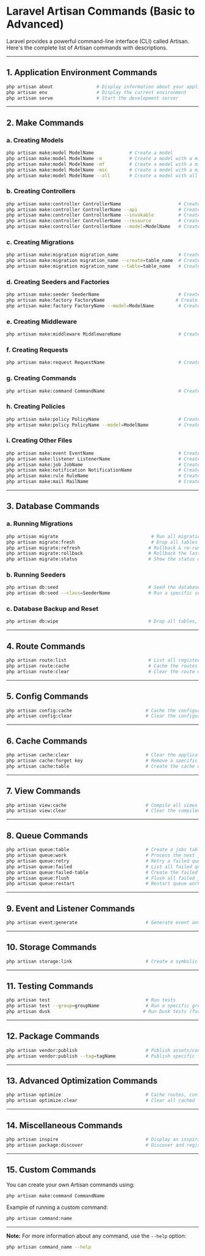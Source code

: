 # Laravel Artisan Commands (Basic to Advanced)

Laravel provides a powerful command-line interface (CLI) called Artisan. Here's the complete list of Artisan commands with descriptions.

---

## **1. Application Environment Commands**
```bash
php artisan about                # Display information about your application
php artisan env                  # Display the current environment
php artisan serve                # Start the development server
```

---

## **2. Make Commands**

### **a. Creating Models**
```bash
php artisan make:model ModelName             # Create a model
php artisan make:model ModelName -m          # Create a model with a migration
php artisan make:model ModelName -mf         # Create a model with a migration and factory
php artisan make:model ModelName -msc        # Create a model with a migration, seeder, and controller
php artisan make:model ModelName --all       # Create a model with all related resources
```

### **b. Creating Controllers**
```bash
php artisan make:controller ControllerName                     # Create a controller
php artisan make:controller ControllerName --api               # Create an API controller
php artisan make:controller ControllerName --invokable         # Create a single-action controller
php artisan make:controller ControllerName --resource          # Create a resource controller
php artisan make:controller ControllerName --model=ModelName   # Create a controller for a specific model
```

### **c. Creating Migrations**
```bash
php artisan make:migration migration_name                      # Create a migration
php artisan make:migration migration_name --create=table_name  # Create a migration for creating a table
php artisan make:migration migration_name --table=table_name   # Create a migration for modifying a table
```

### **d. Creating Seeders and Factories**
```bash
php artisan make:seeder SeederName                             # Create a seeder
php artisan make:factory FactoryName                          # Create a factory
php artisan make:factory FactoryName --model=ModelName         # Create a factory for a specific model
```

### **e. Creating Middleware**
```bash
php artisan make:middleware MiddlewareName                     # Create middleware
```

### **f. Creating Requests**
```bash
php artisan make:request RequestName                           # Create a form request
```

### **g. Creating Commands**
```bash
php artisan make:command CommandName                           # Create a custom Artisan command
```

### **h. Creating Policies**
```bash
php artisan make:policy PolicyName                             # Create a policy
php artisan make:policy PolicyName --model=ModelName           # Create a policy for a specific model
```

### **i. Creating Other Files**
```bash
php artisan make:event EventName                               # Create an event
php artisan make:listener ListenerName                         # Create a listener
php artisan make:job JobName                                   # Create a job
php artisan make:notification NotificationName                 # Create a notification
php artisan make:rule RuleName                                 # Create a custom validation rule
php artisan make:mail MailName                                 # Create a mail class
```

---

## **3. Database Commands**

### **a. Running Migrations**
```bash
php artisan migrate                                  # Run all migrations
php artisan migrate:fresh                            # Drop all tables and re-run all migrations
php artisan migrate:refresh                         # Rollback & re-run all migrations
php artisan migrate:rollback                        # Rollback the last batch of migrations
php artisan migrate:status                          # Show the status of each migration
```

### **b. Running Seeders**
```bash
php artisan db:seed                                 # Seed the database
php artisan db:seed --class=SeederName              # Run a specific seeder
```

### **c. Database Backup and Reset**
```bash
php artisan db:wipe                                 # Drop all tables, views, and types
```

---

## **4. Route Commands**
```bash
php artisan route:list                              # List all registered routes
php artisan route:cache                             # Cache the routes
php artisan route:clear                             # Clear the route cache
```

---

## **5. Config Commands**
```bash
php artisan config:cache                           # Cache the configuration
php artisan config:clear                           # Clear the configuration cache
```

---

## **6. Cache Commands**
```bash
php artisan cache:clear                            # Clear the application cache
php artisan cache:forget key                       # Remove a specific key from the cache
php artisan cache:table                            # Create the cache database table
```

---

## **7. View Commands**
```bash
php artisan view:cache                             # Compile all views
php artisan view:clear                             # Clear the compiled views
```

---

## **8. Queue Commands**
```bash
php artisan queue:table                            # Create a jobs table
php artisan queue:work                             # Process the next job on the queue
php artisan queue:retry                            # Retry a failed queue job
php artisan queue:failed                           # List all failed queue jobs
php artisan queue:failed-table                     # Create the failed jobs database table
php artisan queue:flush                            # Flush all failed jobs
php artisan queue:restart                          # Restart queue workers
```

---

## **9. Event and Listener Commands**
```bash
php artisan event:generate                         # Generate event and listener classes
```

---

## **10. Storage Commands**
```bash
php artisan storage:link                           # Create a symbolic link from "public/storage" to "storage/app/public"
```

---

## **11. Testing Commands**
```bash
php artisan test                                   # Run tests
php artisan test --group=groupName                 # Run a specific group of tests
php artisan dusk                                  # Run Dusk tests (for browser testing)
```

---

## **12. Package Commands**
```bash
php artisan vendor:publish                         # Publish assets/configs/views from packages
php artisan vendor:publish --tag=tagName           # Publish specific tag resources
```

---

## **13. Advanced Optimization Commands**
```bash
php artisan optimize                               # Cache routes, config, and views
php artisan optimize:clear                         # Clear all cached files
```

---

## **14. Miscellaneous Commands**
```bash
php artisan inspire                                # Display an inspirational quote
php artisan package:discover                       # Discover and register packages
```

---

## **15. Custom Commands**
You can create your own Artisan commands using:
```bash
php artisan make:command CommandName
```
Example of running a custom command:
```bash
php artisan command:name
```

---

**Note:** For more information about any command, use the `--help` option:
```bash
php artisan command_name --help
```
